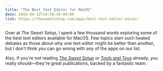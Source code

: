 ```yaml
---
title: "The Best Text Editor for MacOS"
date: 2018-04-12T14:59:58-04:00
link: https://thesweetsetup.com/apps/best-text-editor-macos/
---
```

Over at *The Sweet Setup*, I spent a few thousand words exploring some of the best text editors available for MacOS. Few topics start such heated debates as those about why one text editor might be better than another, but I don't think you can go wrong with any of the apps on our list. 

Also, if you're not reading [*The Sweet Setup*][tss] or [*Tools and Toys*][tt] already, you really should—they're great publications, backed by a fantastic team. 

[tss]: https://thesweetsetup.com/
[tt]: http://toolsandtoys.net